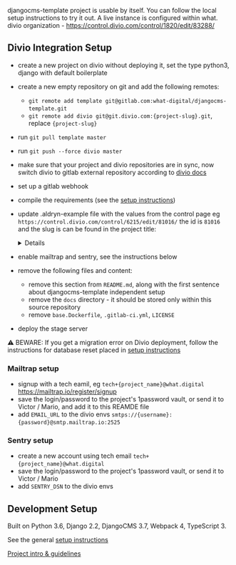 djangocms-template project is usable by itself. You can follow the local setup instructions to try it out. A live instance is configured within what. divio organization - https://control.divio.com/control/1820/edit/83288/


Divio Integration Setup
-------------------------------------------------------------------------------
- create a new project on divio without deploying it, set the type python3, django with default boilerplate
- create a new empty repository on git and add the following remotes:
    - `git remote add template git@gitlab.com:what-digital/djangocms-template.git`
    - `git remote add divio git@git.divio.com:{project-slug}.git`, replace `{project-slug}`
- run `git pull template master`
- run `git push --force divio master`
- make sure that your project and divio repositories are in sync, now switch divio to gitlab external repository according to [divio docs](https://docs.divio.com/en/latest/how-to/resources-configure-git/)
- set up a gitlab webhook
- compile the requirements (see the [setup instructions](/docs/setup-instruction.md))
- update .aldryn-example file with the values from the control page eg `https://control.divio.com/control/6215/edit/81016/` the id is `81016` and the slug is can be found in the project title:
    <details>

    ![](/docs/guidelines/img/project-slug.png)

    </details>
- enable mailtrap and sentry, see the instructions below
- remove the following files and content:
    - remove this section from `README.md`, along with the first sentence about djangocms-template independent setup
    - remove the `docs` directory - it should be stored only within this source repository
    - remove `base.Dockerfile`, `.gitlab-ci.yml`, `LICENSE`
- deploy the stage server
 
⚠ ️BEWARE: If you get a migration error on Divio deployment, follow the instructions for database reset placed in [setup instructions](https://gitlab.com/what-digital/djangocms-template/-/blob/master/docs/setup-instruction.md#how-to-drop-the-database)

### Mailtrap setup

- signup with a tech eamil, eg `tech+{project_name}@what.digital` https://mailtrap.io/register/signup
- save the login/password to the project's 1password vault, or send it to Victor / Mario, and add it to this REAMDE file
- add `EMAIL_URL` to the divio envs `smtps://{username}:{password}@smtp.mailtrap.io:2525`

### Sentry setup

- create a new account using tech email `tech+{project_name}@what.digital`
- save the login/password to the project's 1password vault, or send it to Victor / Mario
- add `SENTRY_DSN` to the divio envs

Development Setup
-------------------------------------------------------------------------------
Built on Python 3.6, Django 2.2, DjangoCMS 3.7, Webpack 4, TypeScript 3.

See the general [setup instructions](https://gitlab.com/what-digital/djangocms-template/-/blob/master/docs/setup-instruction.md)

[Project intro & guidelines](https://gitlab.com/what-digital/djangocms-template/-/blob/master/docs/README.md)
